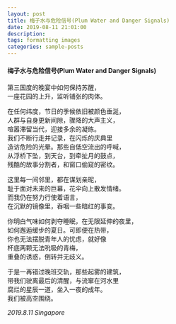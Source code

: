 ```yaml
---
layout: post
title: 梅子水与危险信号(Plum Water and Danger Signals)
date: 2019-08-11 21:01:00
description: 
tags: formatting images
categories: sample-posts
---
```


#### 梅子水与危险信号(Plum Water and Danger Signals)

第三国度的晚宴中如何保持苏醒，  
一座花园的上升，监听铺张的肉体。  

在任何纬度，节日的季候依旧被颜色垂涎，  
人群与自身更新间隙，骤降的大声主义，  
喧嚣滞留当代，迎接多余的凝练。  
我们不断行走并记录，在闪烁的庆典里  
造访危险的光晕。那些自低空流出的呼喊，  
从浮桥下坠，到天台，到牵扯月的鼓点，  
残酷的故事分割者，和窗口偷窥的密纹。  

这里每一间邻里，都在谋划亲昵，  
耻于面对未来的巨幕，花伞向上散发情绪。    
而我仍在努力行使着语言，   
在沉默的镜像里，吞咽一些暗红的事变。  

你明白气味如何剥夺睡眠，在无限延伸的夜里，    
如何邂逅缓步的夏日。可即便在热带，  
你也无法摆脱青年人的忧虑，就好像  
杯底两颗无法吮吸的青梅，  
重叠的诱惑，倒转并无歧义。  

于是一再错过晚班交轨，那些起雾的建筑，  
带我们驶离最后的清醒，与流窜在河水里  
腐烂的星辰一道，坐入一夜的成年。  
我们被高空围绕。  

*2019.8.11 Singapore*